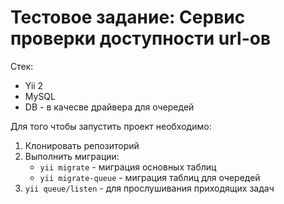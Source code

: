 <h1>Тестовое задание: Сервис проверки доступности url-ов</h1>

<p>Стек:</p>

<ul>
    <li>Yii 2</li>
    <li>MySQL</li>
    <li>DB - в качесве драйвера для очередей</li>
</ul>

<p>Для того чтобы запустить проект необходимо:</p>
<ol type='1'>
    <li>Клонировать репозиторий</li>
    <li>
        Выполнить миграции:
        <ul>
            <li><code>yii migrate</code> - миграция основных таблиц</li>
            <li><code>yii migrate-queue</code> - миграция таблиц для очередей</li>
        </ul>
    </li>
    <li><code>yii queue/listen</code> - для прослушивания приходящих задач</li>
</ul>
